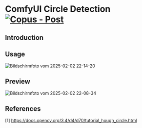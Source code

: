 # ComfyUI Circle Detection [![Copus - Post](https://img.shields.io/badge/Copus-Post-00aaee)](https://www.copus.io/work/93ba7f55a26845cd9666854a750a80f1)

## Introduction

## Usage

![Bildschirmfoto vom 2025-02-02 22-14-20](https://github.com/user-attachments/assets/2948a97a-edec-4c2a-a248-a0ebb7e988cf)


## Preview

![Bildschirmfoto vom 2025-02-02 22-08-34](https://github.com/user-attachments/assets/60386026-9e15-4508-b6d9-dade02bb44d7)

## References
[1] https://docs.opencv.org/3.4/d4/d70/tutorial_hough_circle.html
